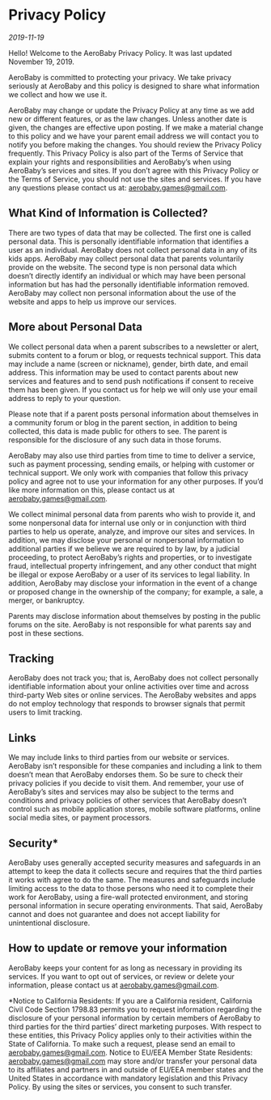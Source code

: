 # Privacy Policy
*2019-11-19*

Hello! Welcome to the AeroBaby Privacy Policy. It was last updated November 19, 2019.

AeroBaby is committed to protecting your privacy. We take privacy seriously at AeroBaby and this policy is designed to share what information we collect and how we use it.

AeroBaby may change or update the Privacy Policy at any time as we add new or different features, or as the law changes. Unless another date is given, the changes are effective upon posting. If we make a material change to this policy and we have your parent email address we will contact you to notify you before making the changes. You should review the Privacy Policy frequently. This Privacy Policy is also part of the Terms of Service that explain your rights and responsibilities and AeroBaby’s when using AeroBaby’s services and sites. If you don’t agree with this Privacy Policy or the Terms of Service, you should not use the sites and services. If you have any questions please contact us at: aerobaby.games@gmail.com.

## What Kind of Information is Collected?
There are two types of data that may be collected. The first one is called personal data. This is personally identifiable information that identifies a user as an individual. AeroBaby does not collect personal data in any of its kids apps. AeroBaby may collect personal data that parents voluntarily provide on the website. The second type is non personal data which doesn’t directly identify an individual or which may have been personal information but has had the personally identifiable information removed. AeroBaby may collect non personal information about the use of the website and apps to help us improve our services.

## More about Personal Data
We collect personal data when a parent subscribes to a newsletter or alert, submits content to a forum or blog, or requests technical support. This data may include a name (screen or nickname), gender, birth date, and email address. This information may be used to contact parents about new services and features and to send push notifications if consent to receive them has been given. If you contact us for help we will only use your email address to reply to your question.

Please note that if a parent posts personal information about themselves in a community forum or blog in the parent section, in addition to being collected, this data is made public for others to see. The parent is responsible for the disclosure of any such data in those forums.

AeroBaby may also use third parties from time to time to deliver a service, such as payment processing, sending emails, or helping with customer or technical support. We only work with companies that follow this privacy policy and agree not to use your information for any other purposes. If you’d like more information on this, please contact us at aerobaby.games@gmail.com.

We collect minimal personal data from parents who wish to provide it, and some nonpersonal data for internal use only or in conjunction with third parties to help us operate, analyze, and improve our sites and services. In addition, we may disclose your personal or nonpersonal information to additional parties if we believe we are required to by law, by a judicial proceeding, to protect AeroBaby’s rights and properties, or to investigate fraud, intellectual property infringement, and any other conduct that might be illegal or expose AeroBaby or a user of its services to legal liability. In addition, AeroBaby may disclose your information in the event of a change or proposed change in the ownership of the company; for example, a sale, a merger, or bankruptcy.

Parents may disclose information about themselves by posting in the public forums on the site. AeroBaby is not responsible for what parents say and post in these sections.

## Tracking
AeroBaby does not track you; that is, AeroBaby does not collect personally identifiable information about your online activities over time and across third-party Web sites or online services. The AeroBaby websites and apps do not employ technology that responds to browser signals that permit users to limit tracking.

## Links 
We may include links to third parties from our website or services. AeroBaby isn’t responsible for these companies and including a link to them doesn’t mean that AeroBaby endorses them. So be sure to check their privacy policies if you decide to visit them. And remember, your use of AeroBaby’s sites and services may also be subject to the terms and conditions and privacy policies of other services that AeroBaby doesn’t control such as mobile application stores, mobile software platforms, online social media sites, or payment processors.

## Security*
AeroBaby uses generally accepted security measures and safeguards in an attempt to keep the data it collects secure and requires that the third parties it works with agree to do the same. The measures and safeguards include limiting access to the data to those persons who need it to complete their work for AeroBaby, using a fire-wall protected environment, and storing personal information in secure operating environments. That said, AeroBaby cannot and does not guarantee and does not accept liability for unintentional disclosure.

## How to update or remove your information
AeroBaby keeps your content for as long as necessary in providing its services. If you want to opt out of services, or review or delete your information, please contact us at aerobaby.games@gmail.com.

*Notice to California Residents: If you are a California resident, California Civil Code Section 1798.83 permits you to request information regarding the disclosure of your personal information by certain members of AeroBaby to third parties for the third parties’ direct marketing purposes. With respect to these entities, this Privacy Policy applies only to their activities within the State of California. To make such a request, please send an email to aerobaby.games@gmail.com.
Notice to EU/EEA Member State Residents: aerobaby.games@gmail.com may store and/or transfer your personal data to its affiliates and partners in and outside of EU/EEA member states and the United States in accordance with mandatory legislation and this Privacy Policy. By using the sites or services, you consent to such transfer.
